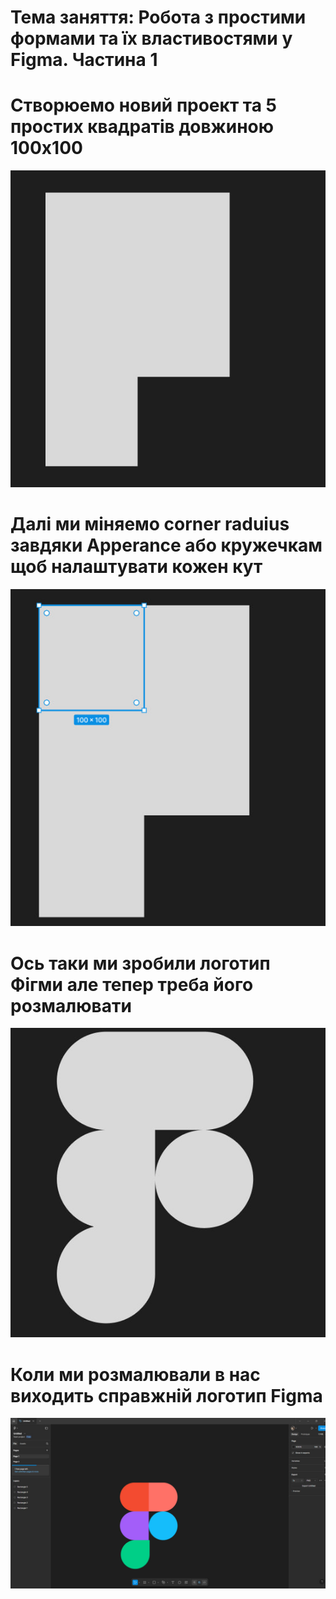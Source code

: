 # Тема заняття: Робота з простими формами та їх властивостями у Figma. Частина 1

# Створюемо новий проект та 5 простих квадратiв довжиною 100x100
![](Img/1.jpg)
# Далі ми міняемо corner raduius завдяки Apperance або кружечкам щоб налаштувати кожен кут
![](Img/2.jpg)
# Ось таки ми зробили логотип Фігми але тепер треба його розмалювати
![](Img/3.jpg)
# Коли ми розмалювали в нас виходить справжній логотип Figma
![](Img/4.jpg)





